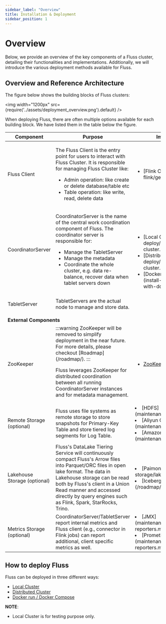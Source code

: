 ```yaml
---
sidebar_label: "Overview"
title: Installation & Deployment
sidebar_position: 1
---
```


<!--
 Licensed to the Apache Software Foundation (ASF) under one
 or more contributor license agreements.  See the NOTICE file
 distributed with this work for additional information
 regarding copyright ownership.  The ASF licenses this file
 to you under the Apache License, Version 2.0 (the
 "License"); you may not use this file except in compliance
 with the License.  You may obtain a copy of the License at

      http://www.apache.org/licenses/LICENSE-2.0

 Unless required by applicable law or agreed to in writing, software
 distributed under the License is distributed on an "AS IS" BASIS,
 WITHOUT WARRANTIES OR CONDITIONS OF ANY KIND, either express or implied.
 See the License for the specific language governing permissions and
 limitations under the License.
-->

# Overview

Below, we provide an overview of the key components of a Fluss cluster, detailing their functionalities and implementations. Additionally, we will introduce the various deployment methods available for Fluss.

## Overview and Reference Architecture

The figure below shows the building blocks of Fluss clusters:

<img width="1200px" src={require('../assets/deployment_overview.png').default} />



When deploying Fluss, there are often multiple options available for each building block.
We have listed them in the table below the figure.


<table class="table table-bordered">
  <thead>
    <tr>
      <th class="text-left" width="250">Component</th>
      <th class="text-left" width="600">Purpose</th>
      <th class="text-left" width="300">Implementations</th>
    </tr>
   </thead>
   <tbody>
        <tr>
            <td>Fluss Client</td>
            <td>
                <p>
                    The Fluss Client is the entry point for users to interact with Fluss Cluster. It is responsible for 
                    managing Fluss Cluster like:
                </p>
                <ul>
                    <li> Admin operation: like create or delete database/table etc</li>
                    <li>Table operation: like write, read, delete data</li>
                </ul>
            </td>
            <td>
                <ul>
                    <li>[Flink Connector](engine-flink/getting-started.md)</li>
                </ul>
            </td>
        </tr>
        <tr>
            <td>CoordinatorServer</td>
            <td>
                <p>
                CoordinatorServer is the name of the central work coordination component of Fluss. 
                The coordinator server is responsible for:
                </p>
                <ul>
                    <li>Manage the TabletServer</li>
                    <li>Manage the metadata</li>
                    <li>Coordinate the whole cluster, e.g. data re-balance, recover data when tablet servers down</li>
                </ul>
            </td>
            <td rowspan="2">
                <ul>
                    <li>[Local Cluster](install-deploy/deploying-local-cluster.md)</li>
                    <li>[Distributed Cluster](install-deploy/deploying-distributed-cluster.md)</li>
                    <li>[Docker run / Docker compose](install-deploy/deploying-with-docker.md)</li>
                </ul>
            </td>
        </tr>
        <tr>
            <td>TabletServer</td>
            <td>
                <p>
                TabletServers are the actual node to manage and store data.
                </p>
            </td>
        </tr>
        <tr>
            <td colspan="3" style={{ textAlign: "center" }}>
                <b>External Components</b>
            </td>
        </tr>
            <tr>
                <td>ZooKeeper</td>
                    <td>
                        :::warning
                        ZooKeeper will be removed to simplify deployment in the near future. For more details, please checkout [Roadmap](/roadmap/).
                        :::
                        <p>
                        Fluss leverages ZooKeeper for distributed coordination between all running CoordinatorServer instances and for metadata management.
                        </p>
                    </td>
                    <td>
                        <ul>
                            <li><a href="https://zookeeper.apache.org/">ZooKeeper</a></li>
                        </ul>
                    </td>
                </tr>
            <tr>
            <td>Remote Storage (optional)</td>
            <td>
                Fluss uses file systems as remote storage to store snapshots for Primary-Key Table and store tiered log segments for Log Table.
            </td>
            <td>
            <li>[HDFS](maintenance/filesystems/hdfs.md)</li>
            <li>[Aliyun OSS](maintenance/filesystems/oss.md)</li>
            <li>[Amazon S3](maintenance/filesystems/s3.md)</li>
            </td>
        </tr>
        <tr>
            <td>Lakehouse Storage (optional)</td>
            <td>
               Fluss's DataLake Tiering Service will continuously compact Fluss's Arrow files into Parquet/ORC files in open lake format.
               The data in Lakehouse storage can be read both by Fluss's client in a Union Read manner and accessed directly
               by query engines such as Flink, Spark, StarRocks, Trino.
            </td>
            <td>
            <li>[Paimon](maintenance/tiered-storage/lakehouse-storage.md)</li>
            <li>[Iceberg (Roadmap)](/roadmap/)</li>
            </td>
        </tr>
        <tr>
            <td>Metrics Storage (optional)</td>
            <td>
                CoordinatorServer/TabletServer report internal metrics and Fluss client (e.g., connector in Flink jobs) can report additional, client specific metrics as well.
            </td>
            <td>
               <li>[JMX](maintenance/observability/metric-reporters.md#jmx)</li>
               <li>[Prometheus](maintenance/observability/metric-reporters.md#prometheus)</li>
            </td>
        </tr>
    </tbody>
</table>

## How to deploy Fluss

Fluss can be deployed in three different ways:
- [Local Cluster](install-deploy/deploying-local-cluster.md)
- [Distributed Cluster](install-deploy/deploying-distributed-cluster.md)
- [Docker run / Docker Compose](install-deploy/deploying-with-docker.md)

**NOTE**:
- Local Cluster is for testing purpose only.